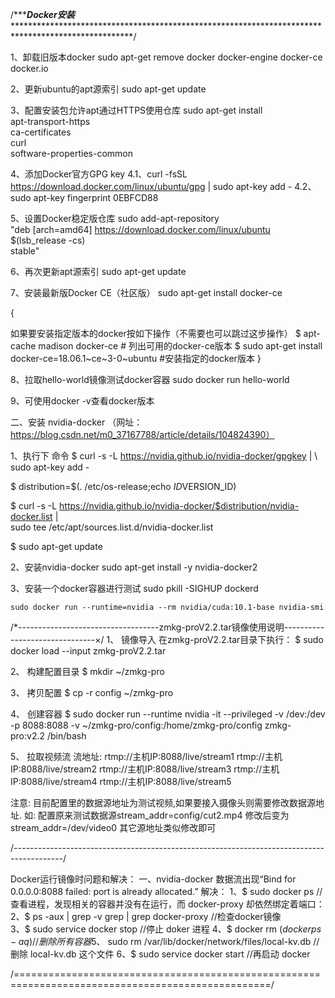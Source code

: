 
/**********************************************Docker安装*******************************************
 ***************************************************************************************************/

1、卸载旧版本docker
	sudo apt-get remove docker docker-engine docker-ce docker.io

2、更新ubuntu的apt源索引
	sudo apt-get update

3、配置安装包允许apt通过HTTPS使用仓库
	sudo apt-get install \
    apt-transport-https \
    ca-certificates \
    curl \
    software-properties-common

4、添加Docker官方GPG key
	4.1、curl -fsSL https://download.docker.com/linux/ubuntu/gpg | sudo apt-key add -
	4.2、sudo apt-key fingerprint 0EBFCD88

5、设置Docker稳定版仓库
	sudo add-apt-repository \
  "deb [arch=amd64] https://download.docker.com/linux/ubuntu \
  $(lsb_release -cs) \
  stable"

6、再次更新apt源索引
	sudo apt-get update

7、安装最新版Docker CE（社区版）
	sudo apt-get install docker-ce

{

如果要安装指定版本的docker按如下操作（不需要也可以跳过这步操作）
	$ apt-cache madison docker-ce    # 列出可用的docker-ce版本
	$ sudo apt-get install docker-ce=18.06.1~ce~3-0~ubuntu    #安装指定的docker版本
}

8、拉取hello-world镜像测试docker容器
	sudo docker run hello-world

9、可使用docker -v查看docker版本


二、安装 nvidia-docker	（网址：https://blog.csdn.net/m0_37167788/article/details/104824390）

1、执行下 命令
$ curl -s -L https://nvidia.github.io/nvidia-docker/gpgkey | \ 
	sudo apt-key add -

$ distribution=$(. /etc/os-release;echo $ID$VERSION_ID)

$ curl -s -L https://nvidia.github.io/nvidia-docker/$distribution/nvidia-docker.list | \
  sudo tee /etc/apt/sources.list.d/nvidia-docker.list

$ sudo apt-get update

2、安装nvidia-docker
	sudo apt-get install -y nvidia-docker2


3、安装一个docker容器进行测试
	sudo pkill -SIGHUP dockerd

	sudo docker run --runtime=nvidia --rm nvidia/cuda:10.1-base nvidia-smi


/*-----------------------------------zmkg-proV2.2.tar镜像使用说明-------------------------------×/
1、 镜像导入
	在zmkg-proV2.2.tar目录下执行：
	$ sudo docker  load  --input  zmkg-proV2.2.tar


2、 构建配置目录
	$ mkdir   ~/zmkg-pro

3、 拷贝配置
	$ cp -r config ~/zmkg-pro

4、 创建容器
	$ sudo docker run  --runtime nvidia -it  --privileged -v /dev:/dev  -p 8088:8088 -v ~/zmkg-pro/config:/home/zmkg-pro/config zmkg-pro:v2.2 /bin/bash

5、 拉取视频流
流地址:
rtmp://主机IP:8088/live/stream1
rtmp://主机IP:8088/live/stream2
rtmp://主机IP:8088/live/stream3
rtmp://主机IP:8088/live/stream4
rtmp://主机IP:8088/live/stream5

注意:
目前配置里的数据源地址为测试视频,如果要接入摄像头则需要修改数据源地址.
如:
配置原来测试数据源stream_addr=config/cut2.mp4
修改后变为stream_addr=/dev/video0
其它源地址类似修改即可

/*------------------------------------------------------------------------------------------*/

Docker运行镜像时问题和解决：
一、nvidia-docker 数据流出现“Bind for 0.0.0.0:8088 failed: port is already allocated.”
	解决：
	1、$ sudo docker ps		//查看进程，发现相关的容器并没有在运行，而 docker-proxy 却依然绑定着端口：
	2、$ ps -aux | grep -v grep | grep docker-proxy		//检查docker镜像		
	3、$ sudo service docker stop				//停止 doker 进程
	4、$ docker rm $(docker ps -aq)				//删除所有容器
	5、$ sudo rm /var/lib/docker/network/files/local-kv.db	//删除 local-kv.db 这个文件
	6、$ sudo service docker start				//再启动 docker


/==================================================================================================/
